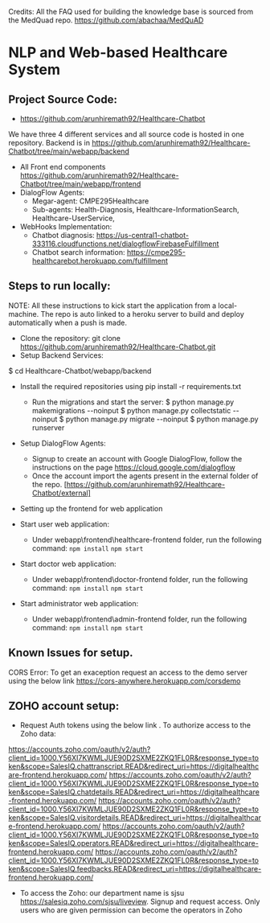 
Credits: 
All the FAQ used for building the knowledge base is sourced from the MedQuad repo. 
	https://github.com/abachaa/MedQuAD


# NLP and Web-based Healthcare System
## Project Source Code: 
- https://github.com/arunhiremath92/Healthcare-Chatbot

We have three 4 different services and all source code is hosted in one repository. 
Backend is in https://github.com/arunhiremath92/Healthcare-Chatbot/tree/main/webapp/backend
- All Front end components https://github.com/arunhiremath92/Healthcare-Chatbot/tree/main/webapp/frontend
- DialogFlow Agents:
	- Megar-agent: CMPE295Healthcare 
	- Sub-agents: Health-Diagnosis, Healthcare-InformationSearch, Healthcare-UserService, 
- WebHooks Implementation:
	- Chatbot diagnosis: https://us-central1-chatbot-333116.cloudfunctions.net/dialogflowFirebaseFulfillment
	- Chatbot search information: https://cmpe295-healthcarebot.herokuapp.com/fulfillment
	

## Steps to run locally:
NOTE: All these instructions to kick start the application from a local-machine. The repo is auto linked to a heroku server to build and deploy automatically when a push is made. 

- Clone the repository: git clone https://github.com/arunhiremath92/Healthcare-Chatbot.git
- Setup Backend Services:
	
$ cd Healthcare-Chatbot/webapp/backend

- Install the required repositories using pip install -r requirements.txt
	- Run the migrations and start the server:
			$ python manage.py makemigrations --noinput
			$ python manage.py collectstatic --noinput
			$ python manage.py migrate --noinput
			$ python manage.py runserver
- Setup DialogFlow Agents:
	- Signup to create an account with Google DialogFlow, follow the instructions on the page https://cloud.google.com/dialogflow
	- Once the account import the agents present in the external folder of the repo. [https://github.com/arunhiremath92/Healthcare-Chatbot/external]

- Setting up the frontend for web application
- Start user web application: 
	- Under webapp\frontend\healthcare-frontend folder, run the following command:
		 `npm install`
		 `npm start`
- Start doctor web application:
	- Under webapp\frontend\doctor-frontend folder, run the following command:
		 `npm install`
		 `npm start`
- Start administrator web application:
	- Under webapp\frontend\admin-frontend folder, run the following command:
		 `npm install`
		 `npm start`
## Known Issues for setup.
CORS Error: To get an exaception request an access to the demo server using the below link https://cors-anywhere.herokuapp.com/corsdemo

## ZOHO account setup:

- Request Auth tokens using the below link . To authorize access to the Zoho data:

https://accounts.zoho.com/oauth/v2/auth?client_id=1000.Y56XI7KWMLJUE90D2SXME2ZKQ1FL0R&response_type=token&scope=SalesIQ.chattranscript.READ&redirect_uri=https://digitalhealthcare-frontend.herokuapp.com/
https://accounts.zoho.com/oauth/v2/auth?client_id=1000.Y56XI7KWMLJUE90D2SXME2ZKQ1FL0R&response_type=token&scope=SalesIQ.chatdetails.READ&redirect_uri=https://digitalhealthcare-frontend.herokuapp.com/
https://accounts.zoho.com/oauth/v2/auth?client_id=1000.Y56XI7KWMLJUE90D2SXME2ZKQ1FL0R&response_type=token&scope=SalesIQ.visitordetails.READ&redirect_uri=https://digitalhealthcare-frontend.herokuapp.com/
https://accounts.zoho.com/oauth/v2/auth?client_id=1000.Y56XI7KWMLJUE90D2SXME2ZKQ1FL0R&response_type=token&scope=SalesIQ.operators.READ&redirect_uri=https://digitalhealthcare-frontend.herokuapp.com/
https://accounts.zoho.com/oauth/v2/auth?client_id=1000.Y56XI7KWMLJUE90D2SXME2ZKQ1FL0R&response_type=token&scope=SalesIQ.feedbacks.READ&redirect_uri=https://digitalhealthcare-frontend.herokuapp.com/

- To access the Zoho: our department name is sjsu
	https://salesiq.zoho.com/sjsu/liveview. Signup and request access. Only users who are given permission can become the operators in Zoho



